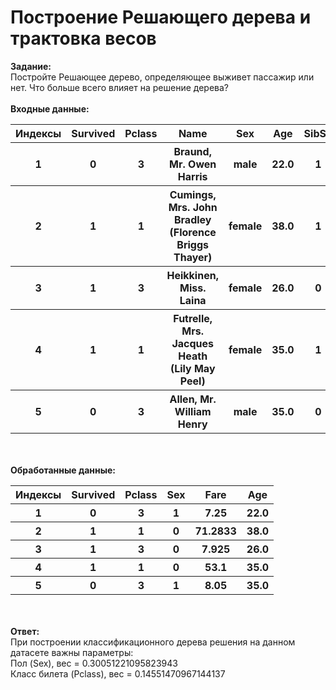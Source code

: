 # Построение Решающего дерева и трактовка весов
**Задание:**<br>
Постройте Решающее дерево, определяющее выживет пассажир или нет. Что больше всего влияет на решение дерева?<br><br>
**Входные данные:**
<br><table><tr><th>Индексы</th><th>Survived</th><th>Pclass</th><th>Name</th><th>Sex</th><th>Age</th><th>SibSp</th><th>Parch</th><th>Ticket</th><th>Fare</th><th>Cabin</th><th>Embarked</th></tr><tr><th>1</th><th>0</th><th>3</th><th>Braund, Mr. Owen Harris</th><th>male</th><th>22.0</th><th>1</th><th>0</th><th>A/5 21171</th><th>7.25</th><th>nan</th><th>S</th></tr><tr><th>2</th><th>1</th><th>1</th><th>Cumings, Mrs. John Bradley (Florence Briggs Thayer)</th><th>female</th><th>38.0</th><th>1</th><th>0</th><th>PC 17599</th><th>71.2833</th><th>C85</th><th>C</th></tr><tr><th>3</th><th>1</th><th>3</th><th>Heikkinen, Miss. Laina</th><th>female</th><th>26.0</th><th>0</th><th>0</th><th>STON/O2. 3101282</th><th>7.925</th><th>nan</th><th>S</th></tr><tr><th>4</th><th>1</th><th>1</th><th>Futrelle, Mrs. Jacques Heath (Lily May Peel)</th><th>female</th><th>35.0</th><th>1</th><th>0</th><th>113803</th><th>53.1</th><th>C123</th><th>S</th></tr><tr><th>5</th><th>0</th><th>3</th><th>Allen, Mr. William Henry</th><th>male</th><th>35.0</th><th>0</th><th>0</th><th>373450</th><th>8.05</th><th>nan</th><th>S</th></tr></table><br><br>
**Обработанные данные:**
<br><table><tr><th>Индексы</th><th>Survived</th><th>Pclass</th><th>Sex</th><th>Fare</th><th>Age</th></tr><tr><th>1</th><th>0</th><th>3</th><th>1</th><th>7.25</th><th>22.0</th></tr><tr><th>2</th><th>1</th><th>1</th><th>0</th><th>71.2833</th><th>38.0</th></tr><tr><th>3</th><th>1</th><th>3</th><th>0</th><th>7.925</th><th>26.0</th></tr><tr><th>4</th><th>1</th><th>1</th><th>0</th><th>53.1</th><th>35.0</th></tr><tr><th>5</th><th>0</th><th>3</th><th>1</th><th>8.05</th><th>35.0</th></tr></table><br><br>
**Ответ:**<br>
При построении классификационного дерева решения на данном датасете важны параметры:<br>Пол (Sex), вес = 0.30051221095823943<br>Класс билета (Pclass), вес = 0.14551470967144137<br><br>